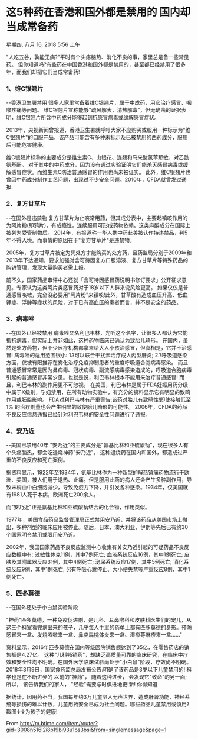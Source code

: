 # 这5种药在香港和国外都是禁用的 国内却当成常备药

星期四, 八月 16, 2018
5:56 上午

"人吃五谷，孰能无病?"平时有个头疼脑热、消化不良的事，家里总是备一些常见药。
但你知道吗?有些药在中国香港和国外都是禁用的，甚至都已经禁用了很多年，而我们却把它们当成常备药!
### 1、维C银翘片
--香港卫生署禁用
很多人家里常备着维C银翘片，属于中成药，用它治疗感冒、咽喉疼痛等问题。
维C银翘片宣称能够"疏风解表，清热解毒"，但无确凿的证据表明，维C银翘片所含中药成分能够起到抗感冒病毒或缓解感冒症状。

2013年，央视新闻曾报道，香港卫生署就呼吁大家不应购买或服用一种标示为"维C银翘片"的口服产品，该产品可能含有多种未标示及已被禁用的西药成分，服用后可能危害健康。

维C银翘片标称的主要成分是维生素C、山银花、连翘和马来酸氯苯那敏、对乙酰氨基酚。
对于其中的中药成分，因为没有通过实验证明它们能杀灭感冒病毒或缓解感冒症状。而维生素C防治普通感冒的作用也尚未被证实。
此外，维C银翘片也曾因中药成分制作工艺问题，出现过不少安全问题。2010年，CFDA就曾发过通报:
### 2、复方甘草片
--在国外是违禁物
复方甘草片为止咳常用药，但其成分表中，主要起镇咳作用的为阿片粉(即鸦片)，有成瘾性，连续服用可形成药物依赖。这类麻醉成分在国际上被列为受管制物质。
2014年，有报道称一华人携中药赴美被认作持违禁品，判5年不得入境。而事情的原因在于"复方甘草片"是违禁物。

2005年，复方甘草片被定为凭处方才能购买的处方药，且药监局分别于2009年和2013年下达通知，要求加强对含可待因复方口服溶液、复方甘草片等特殊药品的购销管理，发现大量购买者需上报。

前不久，国家药品审评中心还就「含可待因感冒药说明书修订要求」公开征求意见。专家认为这类阿片类感冒药对于18岁以下人群来说风险更高。
如果仅仅是普通感冒咳嗽，完全没必要用"阿片粉"来镇咳!此外，甘草酸有造成血压升高、低血钾症、浮肿等症状的风险，对于已有高血压的患者而言，并不是安全的药品。
### 3、病毒唑
--在国外已经被禁用
病毒唑又名利巴韦林，光听这个名字，让很多人都认为它能抵抗病毒，但实际上并非如此，这种药物临床已确认为致胎儿畸形。
在国内，虽然是处方药物，但不少医疗机构都拿来给大人小孩治感冒，但真相是，它并不治感冒!
病毒唑的适用范围很小:
1.?可以联合干扰素治疗成人丙型肝炎;
2.?呼吸道感染方面，仅被有限推荐在雾化治疗免疫抑制患者的重度呼吸道合胞病毒感染。
而且普通感冒常常是因为鼻病毒、冠状病毒、副流感病毒感染造成的，呼吸道合胞病毒引起的普通感冒非常少见。也就是说，利巴韦林根本不能用来治疗普通感冒!
而且，利巴韦林的副作用更不可忽视。
在美国，利巴韦林是属于FDA妊娠用药分级中属于X级别，孕妇禁用，在所有动物实验中，有充分的资料显示它有明显的致畸作用或胚胎影响。
FDA对利巴韦林有严重警告:该药对胎儿有致畸性!即使接触低至1% 的治疗剂量也会产生明显的致使胎儿畸形的可能性。
2006年，CFDA的药品不良反应信息通报已经针对利巴韦林的安全性问题进行了通报。
### 4、安乃近
--美国已禁用40年
"安乃近"的主要成分是"氨基比林和亚硫酸钠"，现在很多人有个头疼脑热，都会吃退烧神药"安乃近"。
这种退烧药在国内和国外，都造成过严重的不良反应和死亡案例。

据资料显示，1922年至1934年，氨基比林作为一种新型的解热镇痛药物流行于欧洲、美国，被人们用于退热、止痛。但是服用此药的病人还会产生多种副作用，导致末梢血中白细胞减少，导致免疫力下降，并引发各种感染。1934年，仅美国就有1981人死于本病，欧洲死亡200余人。

而"安乃近"正是氨基比林和亚硫酸钠结合的化合物，作用类似。

1977年，美国食品药品监督管理局正式禁用安乃近，并将该药品从美国市场上撤出，多种剂型的临床应用被停止。随后，日本、澳大利亚、伊朗等先后已有约30个国家明令禁用或限用安乃近。

2002年，我国国家药品不良反应监测中心收集有关安乃近引起的可疑药品不良反应数据中有:
过敏性休克11例，其中7例死亡;
血液系统反应16例，其中1例死亡;
皮肤及其附属器反应31例，其中4例死亡;
泌尿系统反应17例，其中5例死亡;
消化系统反应9例，其中1例死亡;
另有呼吸心跳停止、大小便失禁等严重反应8例，其中1例死亡。
### 5、匹多莫德
--在国外还处于小白鼠实验阶段

"神药"匹多莫德，一种免疫促进剂，是儿科、耳鼻喉科和皮肤科医生们的宠儿，从这三个科室看完病出来的孩子，几乎每人手里的药单上都有匹多莫德的身影。预防感冒来一盒、发烧咳嗽来一盒、鼻炎扁桃体炎来一盒、湿疹荨麻疹来一盒……"

资料显示，2016年匹多莫德在国内等级医院销售额达到了35亿，在零售药店的销售额是4.27亿。
这种"儿科畅销药"，却缺乏高质量可靠的临床研究，在临床中疗效和安全性均不明确。在国外医学临床试验尚处于"小白鼠"阶段，疗效尚不明确。
2018年3月9日，国家食药监总局发布公告:明确了该药品是3岁以下儿童禁用的!
科学也是在不断进步的
以前的"神药"，
随着这种进步，
会发现它"致命"的另一面;
所以，
该告诉我们的家人，
"经验"需要与时俱进地更!新!
你得知道

据统计，因用药不当，我国每年约3万儿童陷入无声世界，造成肝肾功能、神经系统等损伤的难以计数，儿童用药安全已成为社会问题。哪些药品儿童禁用或慎用?戳图↓↓为孩子的健康!

From <http://m.btime.com/item/router?gid=3008n516l2i8p19bi93u1bs3bsi&from=singlemessage&page=1>

